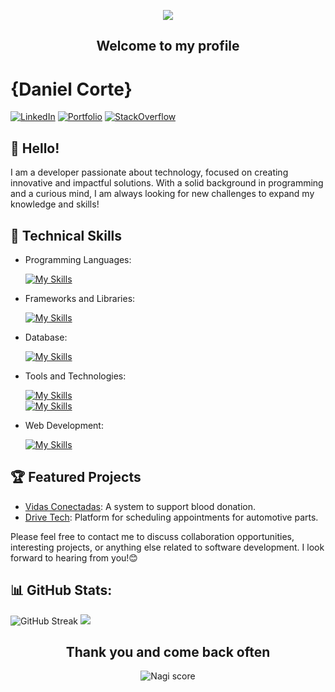 <div align="center">
  
  ![](https://github.com/user-attachments/assets/71650646-b0b4-4b71-9858-3124d44389e8)
  <h2>Welcome to my profile</h2>
</div>


# {Daniel Corte}

[![LinkedIn](https://img.shields.io/badge/LinkedIn-0077B5?style=for-the-badge&logo=linkedin&logoColor=white)](http://linkedin.com/in/daniel-corte-1200b0224)
[![Portfolio](https://img.shields.io/badge/Portfolio-20B2AA?style=for-the-badge)](https://danielcorte.github.io/projeto-portfolio/)
[![StackOverflow](https://img.shields.io/badge/stack%20overflow-FE7A16?logo=stack-overflow&logoColor=white&style=for-the-badge)](https://pt.stackoverflow.com/users/320601/daniel-corte)

## 👋 Hello!

I am a developer passionate about technology, focused on creating innovative and impactful solutions. With a solid background in programming and a curious mind, I am always looking for new challenges to expand my knowledge and skills!

## 🚀 Technical Skills

- Programming Languages:
  
    [![My Skills](https://skillicons.dev/icons?i=java,javascript,python)](https://skillicons.dev)
- Frameworks and Libraries:
  
    [![My Skills](https://skillicons.dev/icons?i=spring,react,django)](https://skillicons.dev)
- Database:
  
    [![My Skills](https://skillicons.dev/icons?i=mysql,mongo,postgresql)](https://skillicons.dev)
- Tools and Technologies:
  
    [![My Skills](https://skillicons.dev/icons?i=git,vscode,docker)](https://skillicons.dev)<br/>
    [![My Skills](https://skillicons.dev/icons?i=figma,postman,idea)](https://skillicons.dev)
- Web Development:
  
    [![My Skills](https://skillicons.dev/icons?i=php,html,css,tailwind)](https://skillicons.dev)

## 🏆 Featured Projects

- [Vidas Conectadas](https://github.com/vidas-conectadas): A system to support blood donation.
- [Drive Tech](https://github.com/drivetech-dev): Platform for scheduling appointments for automotive parts.


Please feel free to contact me to discuss collaboration opportunities, interesting projects, or anything else related to software development. I look forward to hearing from you!😊
## 📊 GitHub Stats:

![GitHub Streak](https://nirzak-streak-stats.vercel.app/?user=danielcorte&card_width=370&card_height=210&theme=dark&hide_border=true)
![](https://github-readme-stats.vercel.app/api?username=danielcorte&card_width=370&card_height=210&theme=dark&hide_border=true&include_all_commits=true&count_private=true)

<div align="center">
  <h2>Thank you and come back often</h2>
  
  ![Nagi score](https://github.com/user-attachments/assets/81057525-73b7-4db6-80e4-d4190cc159b9)
</div>


